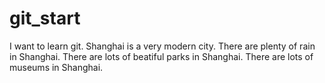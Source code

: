 # git_start
I want to learn git.
Shanghai is a very modern city.
There are plenty of rain in Shanghai.
There are lots of beatiful parks in Shanghai.
There are lots of museums in Shanghai.
